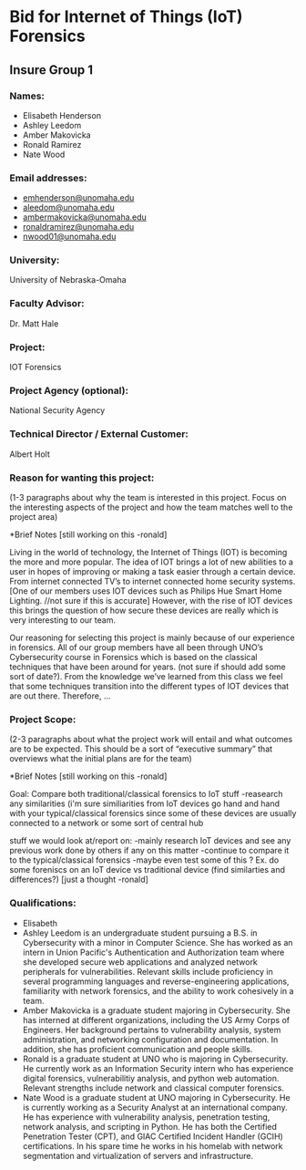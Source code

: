 # Bid for Internet of Things (IoT) Forensics
## Insure Group 1


### Names:
* Elisabeth Henderson
* Ashley Leedom
* Amber Makovicka
* Ronald Ramirez
* Nate Wood

### Email addresses:
* emhenderson@unomaha.edu
* aleedom@unomaha.edu
* ambermakovicka@unomaha.edu
* ronaldramirez@unomaha.edu
* nwood01@unomaha.edu

### University:
University of Nebraska-Omaha

### Faculty Advisor:
Dr. Matt Hale

### Project:
IOT Forensics

### Project Agency (optional):
National Security Agency

### Technical Director / External Customer:
Albert Holt

### Reason for wanting this project:

(1-3 paragraphs about why the team is interested in this project. Focus on the interesting aspects of the project and how the team matches well to the project area)

*Brief Notes [still working on this -ronald]

Living in the world of technology, the Internet of Things (IOT) is becoming the more and more popular. The idea of IOT brings a lot of new abilities to a user in hopes of improving or making a task easier through a certain device. From internet connected TV’s to internet connected home security systems. [One of our members uses IOT devices such as Philips Hue Smart Home Lighting. //not sure if this is accurate] However, with the rise of IOT devices this brings the question of how secure these devices are really which is very interesting to our team.

Our reasoning for selecting this project is mainly because of our experience in forensics. All of our group members have all been through UNO’s Cybersecurity course in Forensics which is based on the classical techniques that have been around for years. (not sure if should add some sort of date?). From the knowledge we’ve learned from this class we feel that some techniques transition into the different types of IOT devices that are out there. Therefore, …

### Project Scope:

(2-3 paragraphs about what the project work will entail and what outcomes are to be expected. This should be a sort of “executive summary” that overviews what the initial plans are for the team)

*Brief Notes [still working on this -ronald]

Goal: Compare both traditional/classical forensics to IoT stuff
-reasearch any similarities (i'm sure similiarities from IoT devices go hand and hand with your typical/classical forensics since some of these devices are usually connected to a network or some sort of central hub

stuff we would look at/report on:
-mainly research IoT devices and see any previous work done by others if any on this matter
-continue to compare it to the typical/classical forensics 
-maybe even test some of this ? Ex. do some foreniscs on an IoT device vs traditional device (find similarties and differences?) [just a thought -ronald]

### Qualifications:

* Elisabeth 
* Ashley Leedom is an undergraduate student pursuing a B.S. in Cybersecurity with a minor in Computer Science.  She has worked as an intern in Union Pacific's Authentication and Authorization team where she developed secure web applications and analyzed network peripherals for vulnerabilities.  Relevant skills include proficiency in several programming languages and reverse-engineering applications, familiarity with network forensics, and the ability to work cohesively in a team.   
* Amber Makovicka is a graduate student majoring in Cybersecurity. She has interned at different organizations, including the US Army Corps of Engineers. Her background pertains to vulnerability analysis, system administration, and networking configuration and documentation. In addition, she has proficient communication and people skills. 
* Ronald is a graduate student at UNO who is majoring in Cybersecurity. He currently work as an Information Security intern who has experience digital forensics, vulnerabilitiy analysis, and python web automation. Relevant strengths include network and classical computer forensics. 
* Nate Wood is a graduate student at UNO majoring in Cybersecurity. He is currently working as a Security Analyst at an international company. He has experience with vulnerability analysis, penetration testing, network analysis, and scripting in Python. He has both the Certified Penetration Tester (CPT), and GIAC Certified Incident Handler (GCIH) certifications. In his spare time he works in his  homelab with network segmentation and virtualization of servers and infrastructure. 
